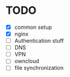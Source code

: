 # TODO

- [x] common setup
- [x] nginx
- [ ] Authentication stuff
- [ ] DNS
- [ ] VPN
- [ ] owncloud
- [ ] file synchronization
